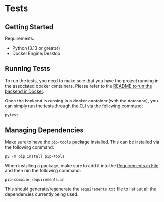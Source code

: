 # Tests

## Getting Started

Requirements:
- Python (3.13 or greater)
- Docker Engine/Desktop

## Running Tests

To run the tests, you need to make sure that you have the project running in the associated docker containers. Please
refer to the [README to run the backend in Docker](../InitiativeTrackerBackend/README.md).

Once the backend is running in a docker container (with the database), you can simply run the tests
through the CLI via the following command:

```
pytest
```

## Managing Dependencies

Make sure to have the `pip-tools` package installed. This can be installed via the following command:

```
py -m pip install pip-tools
```

When installing a package, make sure to add it into the [Requirements.in File](./requirements.in) and then run
the following command:

```
pip-compile requirements.in
```

This should generate/regenerate the `requirements.txt` file to list out all the dependencies currently being used.
